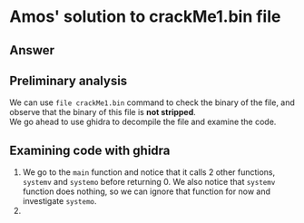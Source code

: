 # Amos' solution to crackMe1.bin file  

## Answer  

## Preliminary analysis  
We can use `file crackMe1.bin` command to check the binary of the file, and observe that the binary of this file is **not stripped**.  
We go ahead to use ghidra to decompile the file and examine the code.  

## Examining code with ghidra

1. We go to the `main` function and notice that it calls 2 other functions, `systemv` and `systemo` before returning 0. We also notice that `systemv` function does nothing, so we can ignore that function for now and investigate `systemo`.  
2. 